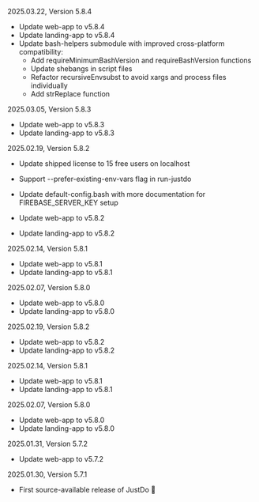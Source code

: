 2025.03.22, Version 5.8.4

* Update web-app to v5.8.4
* Update landing-app to v5.8.4
* Update bash-helpers submodule with improved cross-platform compatibility:
  - Add requireMinimumBashVersion and requireBashVersion functions
  - Update shebangs in script files
  - Refactor recursiveEnvsubst to avoid xargs and process files individually
  - Add strReplace function

2025.03.05, Version 5.8.3

* Update web-app to v5.8.3
* Update landing-app to v5.8.3

2025.02.19, Version 5.8.2

* Update shipped license to 15 free users on localhost
* Support --prefer-existing-env-vars flag in run-justdo
* Update default-config.bash with more documentation for FIREBASE_SERVER_KEY setup

* Update web-app to v5.8.2
* Update landing-app to v5.8.2

2025.02.14, Version 5.8.1

* Update web-app to v5.8.1
* Update landing-app to v5.8.1

2025.02.07, Version 5.8.0

* Update web-app to v5.8.0
* Update landing-app to v5.8.0

2025.02.19, Version 5.8.2

* Update web-app to v5.8.2
* Update landing-app to v5.8.2

2025.02.14, Version 5.8.1

* Update web-app to v5.8.1
* Update landing-app to v5.8.1

2025.02.07, Version 5.8.0

* Update web-app to v5.8.0
* Update landing-app to v5.8.0

2025.01.31, Version 5.7.2

* Update web-app to v5.7.2

2025.01.30, Version 5.7.1

* First source-available release of JustDo 🎉
